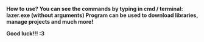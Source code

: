 <b>How to use?<b>
You can see the commands by typing in cmd / terminal: lazer.exe (without arguments)
Program can be used to download libraries, manage projects and much more!

Good luck!!! :3
